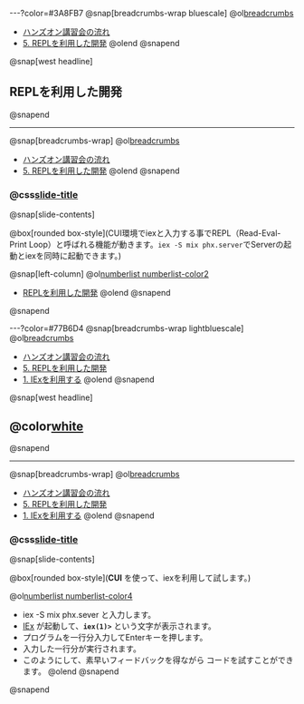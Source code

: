 ---?color=#3A8FB7
@snap[breadcrumbs-wrap bluescale]
@ol[breadcrumbs](false)
- [ハンズオン講習会の流れ](#/2)
- [5. REPLを利用した開発](#/)
@olend
@snapend

@snap[west headline]
## REPLを利用した開発
@snapend

---
@snap[breadcrumbs-wrap]
@ol[breadcrumbs](false)
- [ハンズオン講習会の流れ](#/2)
- [5. REPLを利用した開発](#/)
@olend
@snapend

### @css[slide-title](REPLを利用した開発)

@snap[slide-contents]

@box[rounded box-style](CUI環境でiexと入力する事でREPL（Read-Eval-Print Loop）と呼ばれる機能が動きます。```iex -S mix phx.server```でServerの起動とiexを同時に起動できます。)

@snap[left-column]
@ol[numberlist numberlist-color2](false)
- [REPLを利用した開発](#/)
@olend
@snapend

@snapend

---?color=#77B6D4
@snap[breadcrumbs-wrap lightbluescale]
@ol[breadcrumbs](false)
- [ハンズオン講習会の流れ](#/2)
- [5. REPLを利用した開発](#/)
- [1. IExを利用する](#/)
@olend
@snapend

@snap[west headline]
## @color[white](IExを利用する)
@snapend

---
@snap[breadcrumbs-wrap]
@ol[breadcrumbs](false)
- [ハンズオン講習会の流れ](#/2)
- [5. REPLを利用した開発](#/)
- [1. IExを利用する](#/)
@olend
@snapend

### @css[slide-title](IExを利用する)

@snap[slide-contents]

@box[rounded box-style](**CUI** を使って、iexを利用して試します。)

@ol[numberlist numberlist-color4](false)
- iex -S mix phx.sever<span class="not-selectable"> と入力します。</span>
- <u>[IEx](https://elixirschool.com/ja/lessons/basics/iex-helpers/)</u> が起動して、**`iex(1)>`** という文字が表示されます。
- プログラムを一行分入力してEnterキーを押します。
- 入力した一行分が実行されます。
- このようにして、素早いフィードバックを得ながら コードを試すことができます。
@olend
@snapend

@snapend

